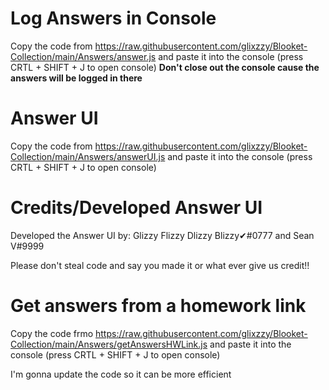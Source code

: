 # Log Answers in Console
Copy the code from https://raw.githubusercontent.com/glixzzy/Blooket-Collection/main/Answers/answer.js and paste it into the console (press CRTL + SHIFT + J to open console) __Don't close out the console cause the answers will be logged in there__

# Answer UI
Copy the code from https://raw.githubusercontent.com/glixzzy/Blooket-Collection/main/Answers/answerUI.js and paste it into the console (press CRTL + SHIFT + J to open console)

# Credits/Developed Answer UI
Developed the Answer UI by: Glizzy Flizzy Dlizzy Blizzy✔#0777 and Sean V#9999

Please don't steal code and say you made it or what ever give us credit!!

# Get answers from a homework link
Copy the code frmo https://raw.githubusercontent.com/glixzzy/Blooket-Collection/main/Answers/getAnswersHWLink.js and paste it into the console (press CRTL + SHIFT + J to open console)

I'm gonna update the code so it can be more efficient 
